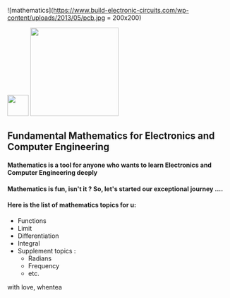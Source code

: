 
![mathematics](https://www.build-electronic-circuits.com/wp-content/uploads/2013/05/pcb.jpg = 200x200)

<img src="https://github.com/favicon.ico" width="48">

<img src="https://www.build-electronic-circuits.com/wp-content/uploads/2013/05/pcb.jpg" width="200">



## Fundamental Mathematics for Electronics and Computer Engineering

#### Mathematics is a tool for anyone who wants to learn Electronics and Computer Engineering deeply

#### Mathematics is fun, isn't it ? So, let's started our exceptional journey ....

#### Here is the list of mathematics topics for u:

* Functions
* Limit
* Differentiation
* Integral
* Supplement topics :
	* Radians
	* Frequency
	* etc.


with love, whentea
